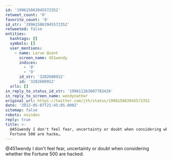 ```yaml
---
id: '199615863945572352'
retweet_count: '0'
favorite_count: '0'
id_str: '199615863945572352'
retweeted: false
entities:
  hashtags: []
  symbols: []
  user_mentions:
    - name: Larue Quant
      screen_name: 451wendy
      indices:
        - '0'
        - '9'
      id_str: '3282600912'
      id: '3282600912'
  urls: []
in_reply_to_status_id_str: '199611263607783426'
in_reply_to_screen_name: wendynather
original_url: https://twitter.com/jth/status/199615863945572352
date: '2012-05-07T21:45:05.000Z'
sitemap: false
robots: noindex
reply: true
title: >-
  @451wendy I don't feel fear, uncertainty or doubt when considering whether the
  Fortune 500 are hacke…
---
```


@451wendy I don't feel fear, uncertainty or doubt when considering whether the Fortune 500 are hacked.